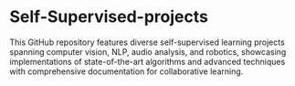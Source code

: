 # Self-Supervised-projects
This GitHub repository features diverse self-supervised learning projects spanning computer vision, NLP, audio analysis, and robotics, showcasing implementations of state-of-the-art algorithms and advanced techniques with comprehensive documentation for collaborative learning.
